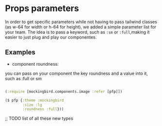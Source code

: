 # Props parameters

In order to get specific parameters while not having to pass tailwind classes (as w-64 for width or h-64 for height), we added a simple parameter list for your team. The idea is to pass a keyword, such as `:sm` or `:full`,making it easier to just plug and play our componentes. 

## Examples
- component roundness:

you can pass on your component the key roundness and a value into it, such as :full or sm

``` clojure

(:require [mockingbird.components.image :refer [pfp]])

($ pfp {:theme :mockingbird
        :size :lg
        :roundness :full}))

```
;; TODO list of all these new types
